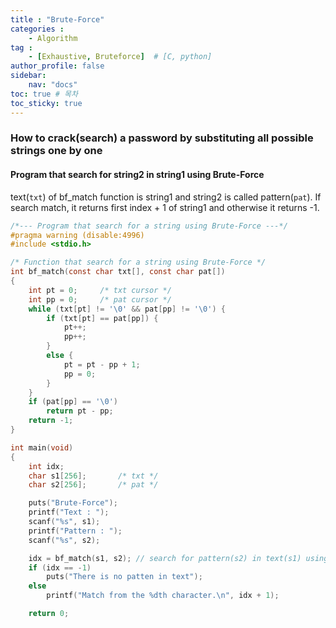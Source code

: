 ```yaml
---
title : "Brute-Force"
categories : 
    - Algorithm
tag :
    - [Exhaustive, Bruteforce]  # [C, python]
author_profile: false
sidebar:
    nav: "docs"
toc: true # 목차
toc_sticky: true
---
```


### How to crack(search) a password by substituting all possible strings one by one

#### Program that search for string2 in string1 using Brute-Force
text(`txt`) of bf_match function is string1 and string2 is called pattern(`pat`).
If search match, it returns first index + 1 of string1 and otherwise it returns -1.

```C
/*--- Program that search for a string using Brute-Force ---*/
#pragma warning (disable:4996)
#include <stdio.h>

/* Function that search for a string using Brute-Force */
int bf_match(const char txt[], const char pat[])
{
	int pt = 0;		/* txt cursor */
	int pp = 0;		/* pat cursor */
	while (txt[pt] != '\0' && pat[pp] != '\0') {
		if (txt[pt] == pat[pp]) {
			pt++;
			pp++;
		}
		else {
			pt = pt - pp + 1;
			pp = 0;
		}
	}
	if (pat[pp] == '\0')
		return pt - pp;
	return -1;
}

int main(void)
{
	int idx;
	char s1[256];		/* txt */
	char s2[256];		/* pat */

	puts("Brute-Force");
	printf("Text : ");
	scanf("%s", s1);
	printf("Pattern : ");
	scanf("%s", s2);

	idx = bf_match(s1, s2);	// search for pattern(s2) in text(s1) using Brute-Force
	if (idx == -1)
		puts("There is no patten in text");
	else
		printf("Match from the %dth character.\n", idx + 1);

	return 0;
```